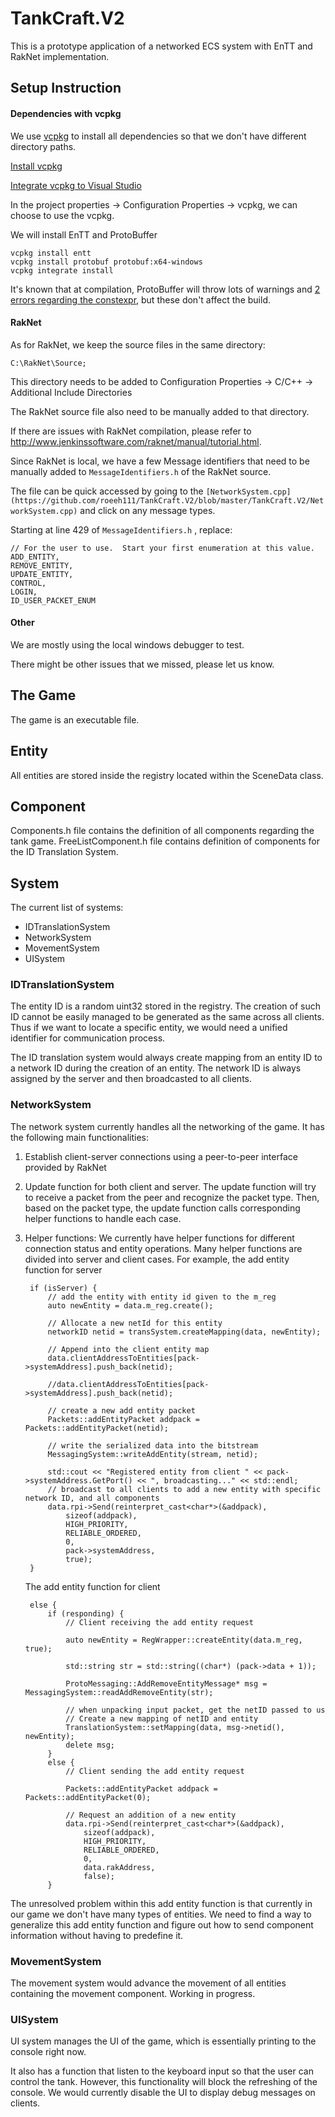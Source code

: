 # TankCraft.V2
This is a prototype application of a networked ECS system with EnTT and RakNet implementation.



## Setup Instruction

#### Dependencies with vcpkg

We use [vcpkg](https://docs.microsoft.com/en-us/cpp/build/vcpkg?view=msvc-160) to install all dependencies so that we don't have different directory paths.

[Install vcpkg](https://docs.microsoft.com/en-us/cpp/build/install-vcpkg?view=msvc-160&tabs=windows)

[Integrate vcpkg to Visual Studio](https://docs.microsoft.com/en-us/cpp/build/integrate-vcpkg?view=msvc-160)

In the project properties -> Configuration Properties -> vcpkg, we can choose to use the vcpkg.

We will install EnTT and ProtoBuffer

```
vcpkg install entt
vcpkg install protobuf protobuf:x64-windows
vcpkg integrate install
```

It's known that at compilation, ProtoBuffer will throw lots of warnings and [2 errors regarding the constexpr](https://github.com/protocolbuffers/protobuf/issues/8268), but these don't affect the build.

#### RakNet

As for RakNet, we keep the source files in the same directory:

`C:\RakNet\Source;`

This directory needs to be added to  Configuration Properties -> C/C++ -> Additional Include Directories

The RakNet source file also need to be manually added to that directory.

If there are issues with RakNet compilation, please refer to http://www.jenkinssoftware.com/raknet/manual/tutorial.html.



Since RakNet is local, we have a few Message identifiers that need to be manually added to `MessageIdentifiers.h` of the RakNet source.

The file can be quick accessed by going to the `[NetworkSystem.cpp](https://github.com/roeeh111/TankCraft.V2/blob/master/TankCraft.V2/NetworkSystem.cpp)` and click on any message types.

Starting at line 429 of `MessageIdentifiers.h` , replace:

	// For the user to use.  Start your first enumeration at this value.
	ADD_ENTITY,
	REMOVE_ENTITY,
	UPDATE_ENTITY,
	CONTROL,
	LOGIN,
	ID_USER_PACKET_ENUM
#### Other

We are mostly using the local windows debugger to test.

There might be other issues that we missed, please let us know.

## The Game

The game is an executable file.

## Entity

All entities are stored inside the registry located within the SceneData class.

## Component

Components.h file contains the definition of all components regarding the tank game.
FreeListComponent.h file contains definition of components for the ID Translation System.

## System

The current list of systems:

- IDTranslationSystem
- NetworkSystem
- MovementSystem
- UISystem

### IDTranslationSystem

The entity ID is a random uint32 stored in the registry. The creation of such ID cannot be easily managed to be generated as the same across all clients. Thus if we want to locate a specific entity, we would need a unified identifier for communication process.

The ID translation system would always create mapping from an entity ID to a network ID during the creation of an entity. The network ID is always assigned by the server and then broadcasted to all clients. 

### NetworkSystem

The network system currently handles all the networking of the game. It has the following main functionalities:

1. Establish client-server connections using a peer-to-peer interface provided by RakNet

2. Update function for both client and server. The update function will try to receive a packet from the peer and recognize the packet type. Then, based on the packet type, the update function calls corresponding helper functions to handle each case.

3. Helper functions: We currently have helper functions for different connection status and entity operations. Many helper functions are divided into server and client cases. For example, the add entity function for server

   		if (isServer) {
   			// add the entity with entity id given to the m_reg
   			auto newEntity = data.m_reg.create();
   	
   			// Allocate a new netId for this entity
   			networkID netid = transSystem.createMapping(data, newEntity);
   			
   			// Append into the client entity map
   			data.clientAddressToEntities[pack->systemAddress].push_back(netid);
   	
   			//data.clientAddressToEntities[pack->systemAddress].push_back(netid);
   			
   			// create a new add entity packet
   			Packets::addEntityPacket addpack = Packets::addEntityPacket(netid);
   			
   			// write the serialized data into the bitstream
   			MessagingSystem::writeAddEntity(stream, netid);
   	
   			std::cout << "Registered entity from client " << pack->systemAddress.GetPort() << ", broadcasting..." << std::endl;
   			// broadcast to all clients to add a new entity with specific network ID, and all components
   			data.rpi->Send(reinterpret_cast<char*>(&addpack), 
   				sizeof(addpack), 
   				HIGH_PRIORITY, 
   				RELIABLE_ORDERED, 
   				0, 
				pack->systemAddress, 
   				true);
   		}
   The add entity function for client
   
   		else {
   			if (responding) {
   				// Client receiving the add entity request
   	
   				auto newEntity = RegWrapper::createEntity(data.m_reg, true);
   	
   				std::string str = std::string((char*) (pack->data + 1));		
   				
   				ProtoMessaging::AddRemoveEntityMessage* msg = MessagingSystem::readAddRemoveEntity(str);
   	
   				// when unpacking input packet, get the netID passed to us
   				// Create a new mapping of netID and entity
   				TranslationSystem::setMapping(data, msg->netid(), newEntity);
   				delete msg;
   			}
   			else {
   				// Client sending the add entity request
   				
   				Packets::addEntityPacket addpack = Packets::addEntityPacket(0);
   	
   				// Request an addition of a new entity
   				data.rpi->Send(reinterpret_cast<char*>(&addpack),
   					sizeof(addpack),
   					HIGH_PRIORITY,
   					RELIABLE_ORDERED,
   					0,
   					data.rakAddress,
   					false);
   			}

The unresolved problem within this add entity function is that currently in our game we don't have many types of entities. We need to find a way to generalize this add entity function and figure out how to send component information without having to predefine it.

### MovementSystem

The movement system would advance the movement of all entities containing the movement component. Working in progress.



### UISystem

UI system manages the UI of the game, which is essentially printing to the console right now.

It also has a function that listen to the keyboard input so that the user can control the tank. However, this functionality will block the refreshing of the console. We would currently disable the UI to display debug messages on clients.